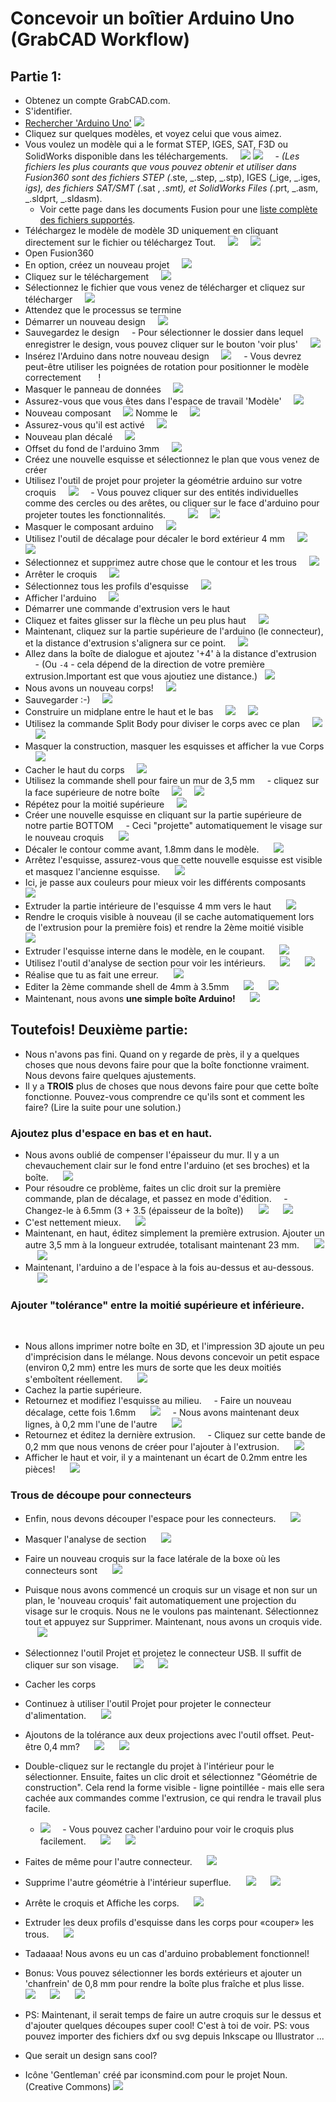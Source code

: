 # Concevoir un boîtier Arduino Uno (GrabCAD Workflow)

## Partie 1:

- Obtenez un compte GrabCAD.com.
- S'identifier.
- [Rechercher 'Arduino Uno'](https://grabcad.com/library)
    ![](https://i.imgur.com/QxJQQlo.png)
- Cliquez sur quelques modèles, et voyez celui que vous aimez.
- Vous voulez un modèle qui a le format STEP, IGES, SAT, F3D ou SolidWorks disponible dans les téléchargements.
    ![](https://i.imgur.com/lIGqgwX.png)
    ![](https://i.imgur.com/ikjHkGn.png)
    - _(Les fichiers les plus courants que vous pouvez obtenir et utiliser dans Fusion360 sont des fichiers STEP (_.ste, _.step, _.stp), IGES (_ige, _.iges, _igs), des fichiers SAT/SMT (_.sat , _.smt), et SolidWorks Files (_.prt, _.asm, _.sldprt, _.sldasm).
    - Voir cette page dans les documents Fusion pour une [liste complète des fichiers supportés](https://knowledge.autodesk.com/support/fusion-360/dépannage/caas/sfdcarticles/sfdcarticles/Comment-importer-ou-ouvrir-un-fichier-dans-Autodesk-Fusion-360.html).
- Téléchargez le modèle de modèle 3D uniquement en cliquant directement sur le fichier ou téléchargez Tout.
    ![](https://i.imgur.com/iZfyIvq.png)
    ![](https://i.imgur.com/r3TANHS.png)
- Open Fusion360
- En option, créez un nouveau projet
    ![](https://i.imgur.com/Fvxv7h6.png)
- Cliquez sur le téléchargement
    ![](https://i.imgur.com/hTYahQa.png)
- Sélectionnez le fichier que vous venez de télécharger et cliquez sur télécharger
    ![](https://i.imgur.com/6F46kh7.png)
- Attendez que le processus se termine
- Démarrer un nouveau design
    ![](https://i.imgur.com/8AHRr2E.png)
- Sauvegardez le design
    - Pour sélectionner le dossier dans lequel enregistrer le design, vous pouvez cliquer sur le bouton 'voir plus'
    ![](https://i.imgur.com/Ex6mhRF.png)
- Insérez l'Arduino dans notre nouveau design
    ![](https://i.imgur.com/OdYVUMI.png)
    - Vous devrez peut-être utiliser les poignées de rotation pour positionner le modèle correctement
      ! [](https://i.imgur.com/nE3j9dw.png)
- Masquer le panneau de données
    ![](https://i.imgur.com/FumkrJ5.png)
- Assurez-vous que vous êtes dans l'espace de travail 'Modèle'
    ![](https://i.imgur.com/RbVCVmb.png)
- Nouveau composant
    ![](https://i.imgur.com/SFO1IRZ.png)
Nomme le
    ![](https://i.imgur.com/BH6nj0N.png)
- Assurez-vous qu'il est activé
    ![](https://i.imgur.com/1X2DJGw.png)
- Nouveau plan décalé
    ![](https://i.imgur.com/X1zO0Q7.png)
- Offset du fond de l'arduino 3mm
    ![](https://i.imgur.com/jCXIs7H.png)
- Créez une nouvelle esquisse et sélectionnez le plan que vous venez de créer
- Utilisez l'outil de projet pour projeter la géométrie arduino sur votre croquis
    ![](https://i.imgur.com/eTlz8mN.png)
    - Vous pouvez cliquer sur des entités individuelles comme des cercles ou des arêtes, ou cliquer sur le face d'arduino pour projeter toutes les fonctionnalités.
        ![](https://i.imgur.com/yC7CKZ2.png)
    ![](https://i.imgur.com/EoZMjiE.png)
- Masquer le composant arduino
    ![](https://i.imgur.com/VXuK11T.png)
- Utilisez l'outil de décalage pour décaler le bord extérieur 4 mm
    ![](https://i.imgur.com/JpowA2q.png)
    ![](https://i.imgur.com/pb8I6v1.png)
- Sélectionnez et supprimez autre chose que le contour et les trous
    ![](https://i.imgur.com/LN2htvl.png)
- Arrêter le croquis
    ![](https://i.imgur.com/aGQ19W7.png)
- Sélectionnez tous les profils d'esquisse
    ![](https://i.imgur.com/Mq8mAec.png)
- Afficher l'arduino
    ![](https://i.imgur.com/F3zmO62.png)
- Démarrer une commande d'extrusion vers le haut
- Cliquez et faites glisser sur la flèche un peu plus haut
    ![](https://i.imgur.com/nNBX5lY.png)
- Maintenant, cliquez sur la partie supérieure de l'arduino (le connecteur), et la distance d'extrusion s'alignera sur ce point.
    ![](https://i.imgur.com/1b9pOe6.png)
- Allez dans la boîte de dialogue et ajoutez '+4' à la distance d'extrusion
    - (Ou `-4` - cela dépend de la direction de votre première extrusion.Important est que vous ajoutiez une distance.)
  ![](https://i.imgur.com/N5zhWCq.png)
- Nous avons un nouveau corps!
    ![](https://i.imgur.com/ozjz8IO.png)
- Sauvegarder :-)
    ![](https://i.imgur.com/A5Ujrug.png)
- Construire un midplane entre le haut et le bas
    ![](https://i.imgur.com/SD8Ozsa.png)
    ![](https://i.imgur.com/dkjWnSx.png)
- Utilisez la commande Split Body pour diviser le corps avec ce plan
    ![](https://i.imgur.com/lvL1UvK.png)
    ![](https://i.imgur.com/5l7TdOO.png)
- Masquer la construction, masquer les esquisses et afficher la vue Corps
    ![](https://i.imgur.com/Igy1KUF.png)
- Cacher le haut du corps
    ![](https://i.imgur.com/y7oxX9D.png)
- Utilisez la commande shell pour faire un mur de 3,5 mm
    - cliquez sur la face supérieure de notre boîte
    ![](https://i.imgur.com/26G3DRV.png)
    ![](https://i.imgur.com/cxMeVrr.png)
- Répétez pour la moitié supérieure
    ![](https://i.imgur.com/46qfsUR.png)
- Créer une nouvelle esquisse en cliquant sur la partie supérieure de notre partie BOTTOM
    - Ceci "projette" automatiquement le visage sur le nouveau croquis
     ![](https://i.imgur.com/8DL5PBx.png)
- Décaler le contour comme avant, 1.8mm dans le modèle.
     ![](https://i.imgur.com/grq4Mun.png)
- Arrêtez l'esquisse, assurez-vous que cette nouvelle esquisse est visible et masquez l'ancienne esquisse.
     ![](https://i.imgur.com/Edlumq6.png)
- Ici, je passe aux couleurs pour mieux voir les différents composants
     ![](https://i.imgur.com/QIMpuoj.png)
- Extruder la partie intérieure de l'esquisse 4 mm vers le haut
     ![](https://i.imgur.com/tCI5E5R.png)
- Rendre le croquis visible à nouveau (il se cache automatiquement lors de l'extrusion pour la première fois) et rendre la 2ème moitié visible
     ![](https://i.imgur.com/a6GxaVd.png)
- Extruder l'esquisse interne dans le modèle, en le coupant.
     ![](https://i.imgur.com/YC4rzoN.png)
- Utilisez l'outil d'analyse de section pour voir les intérieurs.
     ![](https://i.imgur.com/96HNNvB.png)
     ![](https://i.imgur.com/fnsc8vE.png)
- Réalise que tu as fait une erreur.
     ![](https://i.imgur.com/vTzB9Eb.png)
- Editer la 2ème commande shell de 4mm à 3.5mm
     ![](https://i.imgur.com/vbmDhFz.png)
     ![](https://i.imgur.com/GMDp0Yv.png)
- Maintenant, nous avons **une simple boîte Arduino!**
     ![](https://i.imgur.com/r8Iyg5a.png)

## Toutefois! Deuxième partie:

- Nous n'avons pas fini. Quand on y regarde de près, il y a quelques choses que nous devons faire pour que la boîte fonctionne vraiment. Nous devons faire quelques ajustements.
- Il y a **TROIS** plus de choses que nous devons faire pour que cette boîte fonctionne. Pouvez-vous comprendre ce qu'ils sont et comment les faire? (Lire la suite pour une solution.)

### Ajoutez plus d'espace en bas et en haut.
- Nous avons oublié de compenser l'épaisseur du mur. Il y a un chevauchement clair sur le fond entre l'arduino (et ses broches) et la boîte.
     ![](https://i.imgur.com/ONWdwYv.png)
- Pour résoudre ce problème, faites un clic droit sur la première commande, plan de décalage, et passez en mode d'édition.
    - Changez-le à 6.5mm (3 + 3.5 (épaisseur de la boîte))
     ![](https://i.imgur.com/T2DwFq4.png)
     ![](https://i.imgur.com/JsgWZwS.png)
- C'est nettement mieux.
     ![](https://i.imgur.com/bwhYe6i.png)
- Maintenant, en haut, éditez simplement la première extrusion. Ajouter un autre 3,5 mm à la longueur extrudée, totalisant maintenant 23 mm.
     ![](https://i.imgur.com/QUHsMaZ.png)
     ![](https://i.imgur.com/6tioVwh.png)
- Maintenant, l'arduino a de l'espace à la fois au-dessus et au-dessous.
     ![](https://i.imgur.com/foGi82z.png)

### Ajouter "tolérance" entre la moitié supérieure et inférieure.
 
- Nous allons imprimer notre boîte en 3D, et l'impression 3D ajoute un peu d'imprécision dans le mélange. Nous devons concevoir un petit espace (environ 0,2 mm) entre les murs de sorte que les deux moitiés s'emboîtent réellement.
     ![](https://i.imgur.com/8pxJym3.png)
- Cachez la partie supérieure.
- Retournez et modifiez l'esquisse au milieu.
    - Faire un nouveau décalage, cette fois 1.6mm
     ![](https://i.imgur.com/irZZasU.png)
    - Nous avons maintenant deux lignes, à 0,2 mm l'une de l'autre
     ![](https://i.imgur.com/lLBUVj2.png)
- Retournez et éditez la dernière extrusion.
    - Cliquez sur cette bande de 0,2 mm que nous venons de créer pour l'ajouter à l'extrusion.
     ![](https://i.imgur.com/jFCHAYf.png)
- Afficher le haut et voir, il y a maintenant un écart de 0.2mm entre les pièces!
     ![](https://i.imgur.com/G3UeoKd.png)

### Trous de découpe pour connecteurs
- Enfin, nous devons découper l'espace pour les connecteurs.
     ![](https://i.imgur.com/Gm9RaRd.png)
- Masquer l'analyse de section
     ![](https://i.imgur.com/2CGCEBd.png)
- Faire un nouveau croquis sur la face latérale de la boxe où les connecteurs sont
     ![](https://i.imgur.com/y7G6UEO.png)
- Puisque nous avons commencé un croquis sur un visage et non sur un plan, le 'nouveau croquis' fait automatiquement une projection du visage sur le croquis. Nous ne le voulons pas maintenant. Sélectionnez tout et appuyez sur Supprimer. Maintenant, nous avons un croquis vide.
     ![](https://i.imgur.com/yvezdYh.png)
- Sélectionnez l'outil Projet et projetez le connecteur USB. Il suffit de cliquer sur son visage.
     ![](https://i.imgur.com/DWalkst.png)
     ![](https://i.imgur.com/jahg3OQ.png)
- Cacher les corps
- Continuez à utiliser l'outil Projet pour projeter le connecteur d'alimentation.
     ![](https://i.imgur.com/8aWZt5x.png)
- Ajoutons de la tolérance aux deux projections avec l'outil offset. Peut-être 0,4 mm?
     ![](https://i.imgur.com/llKCrcs.png)
     ![](https://i.imgur.com/kr9Ptgk.png)
- Double-cliquez sur le rectangle du projet à l'intérieur pour le sélectionner. Ensuite, faites un clic droit et sélectionnez "Géométrie de construction". Cela rend la forme visible - ligne pointillée - mais elle sera cachée aux commandes comme l'extrusion, ce qui rendra le travail plus facile.
    - ![](https://i.imgur.com/skcpf42.png)
    - Vous pouvez cacher l'arduino pour voir le croquis plus facilement.
     ![](https://i.imgur.com/PlKfVhV.png)
     ![](https://i.imgur.com/gdUYPCS.png)
- Faites de même pour l'autre connecteur.
     ![](https://i.imgur.com/0KfgSv9.png)
- Supprime l'autre géométrie à l'intérieur superflue.
     ![](https://i.imgur.com/FSB18kS.png)
     ![](https://i.imgur.com/CJyMRD3.png)
- Arrête le croquis et Affiche les corps.
     ![](https://i.imgur.com/XP2FVeJ.png)
- Extruder les deux profils d'esquisse dans les corps pour «couper» les trous.
     ![](https://i.imgur.com/b4Pa7Cn.png)
- Tadaaaa! Nous avons eu un cas d'arduino probablement fonctionnel!

- Bonus: Vous pouvez sélectionner les bords extérieurs et ajouter un 'chanfrein' de 0,8 mm pour rendre la boîte plus fraîche et plus lisse.
     ![](https://i.imgur.com/R4cBTdj.png)
     ![](https://i.imgur.com/uecw8Yz.png)
     ![](https://i.imgur.com/sDwGJqG.png)
- PS: Maintenant, il serait temps de faire un autre croquis sur le dessus et d'ajouter quelques découpes super cool! C'est à toi de voir. PS: vous pouvez importer des fichiers dxf ou svg depuis Inkscape ou Illustrator ...
- Que serait un design sans cool?
- Icône 'Gentleman' créé par iconsmind.com pour le projet Noun. (Creative Commons)
 ![](https://i.imgur.com/tSRTGnF.png)